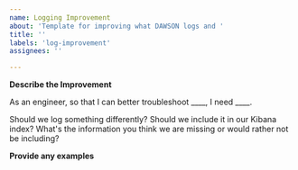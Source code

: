 ```yaml
---
name: Logging Improvement
about: 'Template for improving what DAWSON logs and '
title: ''
labels: 'log-improvement'
assignees: ''

---
```


**Describe the Improvement**

As an engineer, so that I can better troubleshoot ____, I need ____.

Should we log something differently? 
Should we include it in our Kibana index? 
What's the information you think we are missing or would rather not be including?

**Provide any examples**


